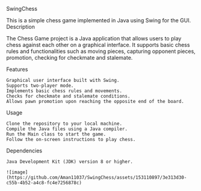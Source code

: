 SwingChess

This is a simple chess game implemented in Java using Swing for the GUI.
Description

The Chess Game project is a Java application that allows users to play chess against each other on a graphical interface. It supports basic chess rules and functionalities such as moving pieces, capturing opponent pieces, promotion, checking for checkmate and stalemate.

Features

    Graphical user interface built with Swing.
    Supports two-player mode.
    Implements basic chess rules and movements.
    Checks for checkmate and stalemate conditions.
    Allows pawn promotion upon reaching the opposite end of the board.

Usage

    Clone the repository to your local machine.
    Compile the Java files using a Java compiler.
    Run the Main class to start the game.
    Follow the on-screen instructions to play chess.

Dependencies

    Java Development Kit (JDK) version 8 or higher.

    ![image](https://github.com/Aman11037/SwingChess/assets/153110897/3e313d30-c55b-4b52-a4c8-fc4e7256878c)

